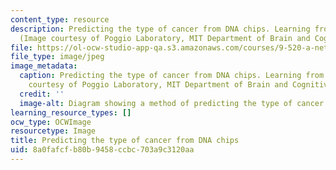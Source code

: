 ```yaml
---
content_type: resource
description: Predicting the type of cancer from DNA chips. Learning from example.
  (Image courtesy of Poggio Laboratory, MIT Department of Brain and Cognitive Sciences.)
file: https://ol-ocw-studio-app-qa.s3.amazonaws.com/courses/9-520-a-networks-for-learning-regression-and-classification-spring-2001/8a0fafcfb80b9458ccbc703a9c3120aa_9-520as01.jpg
file_type: image/jpeg
image_metadata:
  caption: Predicting the type of cancer from DNA chips. Learning from example. (Image
    courtesy of Poggio Laboratory, MIT Department of Brain and Cognitive Sciences.)
  credit: ''
  image-alt: Diagram showing a method of predicting the type of cancer from DNA chips.
learning_resource_types: []
ocw_type: OCWImage
resourcetype: Image
title: Predicting the type of cancer from DNA chips
uid: 8a0fafcf-b80b-9458-ccbc-703a9c3120aa
---
```

